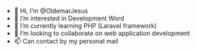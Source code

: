 - 👋 Hi, I’m @OldemarJesus
- 👀 I’m interested in Development Word
- 🌱 I’m currently learning PHP (Laravel framework)
- 💞️ I’m looking to collaborate on web application development
- 📫 Can contact by my personal mail

<!---
OldemarJesus/OldemarJesus is a ✨ special ✨ repository because its `README.md` (this file) appears on your GitHub profile.
You can click the Preview link to take a look at your changes.
--->
